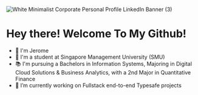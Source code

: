 
![White Minimalist Corporate Personal Profile LinkedIn Banner (3)](https://user-images.githubusercontent.com/68373112/224745075-46bd8268-ee2a-4b37-ae1f-3f1f8bc75a82.png)


# Hey there! Welcome To My Github!

- 👋 I'm Jerome
- 🏫 I'm a student at Singapore Management University (SMU)
- 📚 I'm pursuing a Bachelors in Information Systems, Majoring in Digital Cloud Solutions & Business Analytics, with a 2nd Major in Quantitative Finance
- 🌱 I’m currently working on Fullstack end-to-end Typesafe projects

<!-- [![Jerome's GitHub stats](https://github-readme-stats.vercel.app/api?username=jeromeandrewong&show_icons=true&hide=stars&theme=tokyonight)](https://github.com/jeromeandrewong/github-readme-stats) -->

